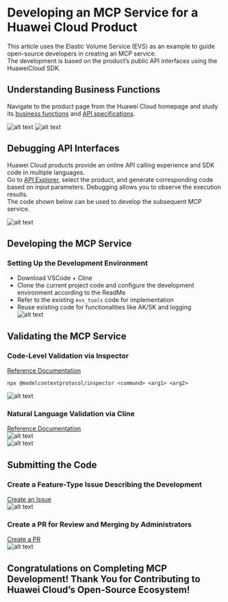 # Developing an MCP Service for a Huawei Cloud Product  
This article uses the Elastic Volume Service (EVS) as an example to guide open-source developers in creating an MCP service.  
The development is based on the product’s public API interfaces using the HuaweiCloud SDK.  

## Understanding Business Functions  
Navigate to the product page from the Huawei Cloud homepage and study its [business functions](https://support.huaweicloud.com/intl/en-us/productdesc-evs/evs_01_0127.html) and [API specifications](https://support.huaweicloud.com/intl/en-us/api-evs/evs_04_0016.html).  

![alt text](images/20250523_103025.png)
![alt text](images/20250523_103603.png)


## Debugging API Interfaces  
Huawei Cloud products provide an online API calling experience and SDK code in multiple languages.  
Go to [API Explorer](https://console.huaweicloud.com/apiexplorer/#/openapi/EVS/doc?api=CreateVolume), select the product, and generate corresponding code based on input parameters. Debugging allows you to observe the execution results.  
The code shown below can be used to develop the subsequent MCP service.  

![alt text](images/20250523_103845.png)

## Developing the MCP Service  
### Setting Up the Development Environment  
- Download VSCode + Cline  
- Clone the current project code and configure the development environment according to the ReadMe  
- Refer to the existing `evs_tools` code for implementation  
- Reuse existing code for functionalities like AK/SK and logging  
![alt text](images/20250522_104923.png)  

## Validating the MCP Service  
### Code-Level Validation via Inspector  
[Reference Documentation](https://modelcontextprotocol.io/docs/tools/inspector)  
```shell  
npx @modelcontextprotocol/inspector <command> <arg1> <arg2>  
```  
![alt text](images/20250523_092603.png)  

### Natural Language Validation via Cline  
[Reference Documentation](https://docs.cline.bot/mcp/configuring-mcp-servers)  
![alt text](images/20250523_092726.png)  
![alt text](images/20250523_092806.png)  

## Submitting the Code  
### Create a Feature-Type Issue Describing the Development  
[Create an Issue](https://github.com/HuaweiCloudDeveloper/mcp-server/issues)  
![alt text](images/20250523_095152.png)  

### Create a PR for Review and Merging by Administrators  
[Create a PR](https://github.com/HuaweiCloudDeveloper/mcp-server/pulls)  
![alt text](images/20250523_094838.png)  

##  
## Congratulations on Completing MCP Development! Thank You for Contributing to Huawei Cloud’s Open-Source Ecosystem!  
